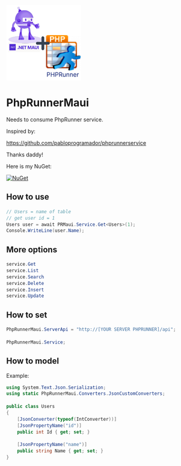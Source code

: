 <img src="mauiphp.png" height="200">



# PhpRunnerMaui
Needs to consume PhpRunner service.

Inspired by:

https://github.com/pabloprogramador/phprunnerservice

Thanks daddy!


Here is my NuGet:

[![NuGet](https://img.shields.io/nuget/v/PhpRunnerMaui.svg?label=PhpRunnerMaui)](https://www.nuget.org/packages/PhpRunnerMaui/)


## How to use
```csharp
// Users = name of table
// get user id = 1
Users user = await PRMaui.Service.Get<Users>(1);
Console.WriteLine(user.Name);
```

## More options
```csharp
service.Get
service.List
service.Search
service.Delete
service.Insert
service.Update
```

## How to set
```csharp
PhpRunnerMaui.ServerApi = "http://[YOUR SERVER PHPRUNNER]/api";

PhpRunnerMaui.Service;
```

## How to model

Example:
```csharp
using System.Text.Json.Serialization;
using static PhpRunnerMaui.Converters.JsonCustomConverters;

public class Users
{
    [JsonConverter(typeof(IntConverter))]
    [JsonPropertyName("id")]
    public int Id { get; set; }

    [JsonPropertyName("name")]
    public string Name { get; set; }
}
```
